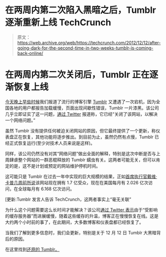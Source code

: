 # 在两周内第二次陷入黑暗之后，Tumblr 逐渐重新上线 TechCrunch

> 原文：<https://web.archive.org/web/https://techcrunch.com/2012/12/12/after-going-dark-for-the-second-time-in-two-weeks-tumblr-is-coming-back-online/>

# 在两周内第二次关闭后，Tumblr 正在逐渐恢复上线

[今天晚上早些时候](https://web.archive.org/web/20221208073828/https://beta.techcrunch.com/2012/12/12/after-last-weeks-worm-tumblr-goes-dark-again-company-says-outage-is-intentional-to-resolve-network-issue/)我们报道了流行的博客引擎 [Tumblr](https://web.archive.org/web/20221208073828/https://www.tumblr.com/) 又遭遇了一次宕机，因为全国各地的用户都报告加载缓慢，页面出现间歇性错误，Tumblr 一片漆黑。该公司几乎立即证实了这一问题，[通过 Twitter](https://web.archive.org/web/20221208073828/https://twitter.com/tumblr/status/279000741706878976) 报道称，它已经“关闭了该网站，以解决一个网络问题。”

虽然 Tumblr 没有提供任何被迫关闭网站的原因，但它最终提供了一个更新，称仪表盘正在恢复，其他功能将逐步推出。到目前为止，虽然仍然有点慢，Tumblr 已经正式恢复运行(至少对技术人员来说是这样)。

同样，该公司仍然没有对其“网络问题”做出全面的解释，特别是这次中断是否与上周肆虐整个网站的一群恶棍释放的 Tumblr 蠕虫有关。这两者可能无关，但可以肯定的是，这不是计划或预定的网站维护停机时间。

这可能只是 Tumblr 在过去一年中实现的巨大规模的结果，正如[首席执行官戴维·卡普几周前所说](https://web.archive.org/web/20221208073828/https://beta.techcrunch.com/2012/11/26/tumblr-hits-quantcasts-list-of-top-10-u-s-websites/)该网站现在拥有 1.7 亿受众，现在在美国每月有 2.026 亿次访问，在全球每月有 6.168 亿次访问。

[更新:Tumblr 发言人告诉 TechCrunch，这两者事实上“毫无关联”

为什么这个问题需要这么长时间才能解决？该公司[通过 Twitter 表示](https://web.archive.org/web/20221208073828/https://twitter.com/tumblr/status/279034608480309248)由于“受影响的缓存服务器”而进展缓慢，随着这些缓存的升温，博客正在慢慢恢复在线。这是大约两个小时前的事了，在此期间，大多数博客和仪表盘都已经恢复了。

当我们了解到更多信息时，我们会更新，特别是关于 12 月 12 日 Tumblr 大黑暗背后的原因。

在这里找到[还原的 Tumblr。](https://web.archive.org/web/20221208073828/https://www.tumblr.com/)